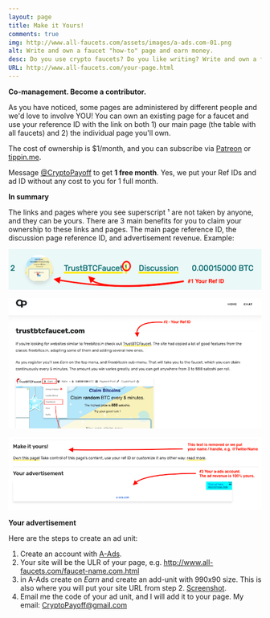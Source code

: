 ```yaml
---
layout: page
title: Make it Yours!
comments: true
img: http://www.all-faucets.com/assets/images/a-ads.com-01.png
alt: Write and own a faucet "how-to" page and earn money.
desc: Do you use crypto faucets? Do you like writing? Write and own a faucet "how-to" page and earn money from ads and your own Ref Id!
URL: http://www.all-faucets.com/your-page.html
---
```


**Co-management. Become a contributor.**

As you have noticed, some pages are administered by different people and we'd love to involve YOU! You can own an existing page for a faucet and use your reference ID with the link on both 1) our main page (the table with all faucets) and 2) the individual page you'll own.

The cost of ownership is $1/month, and you can subscribe via <a href="https://www.patreon.com/join/CryptoPayoff?" target="_blank">Patreon</a> or <a href="https://tippin.me/@CryptoPayoff" target="_blank">tippin.me</a>.

Message <a href="https://twitter.com/CryptoPayoff" target="_blank">@CryptoPayoff</a> to get <b>1 free month</b>. Yes, we put your Ref IDs and ad ID without any cost to you for 1 full month.

**In summary**

The links and pages where you see superscript ¹ are not taken by anyone, and they can be yours. There are 3 main benefits for you to claim your ownership to these links and pages. The main page reference ID, the discussion page reference ID, and advertisement revenue. Example:

<img src="/assets/images/your-page-01.png">
<p> </p>
<img src="/assets/images/your-page-02.png">
<p> </p>
<img src="/assets/images/your-page-03.png">
<p> </p>

**Your advertisement**

Here are the steps to create an ad unit:

1. Create an account with <a target="_blank" href='http://bit.ly/www-a-ads'>A-Ads</a>.
2. Your site will be the ULR of your page, e.g. http://www.all-faucets.com/faucet-name.com.html
3. in A-Ads create on <i>Earn</i> and create an add-unit with 990x90 size. This is also where you will put your site URL from step 2. <a href="/assets/images/a-ads.com-01.png">Screenshot</a>.
4. Email me the code of your ad unit, and I will add it to your page. My email: CryptoPayoff@gmail.com

